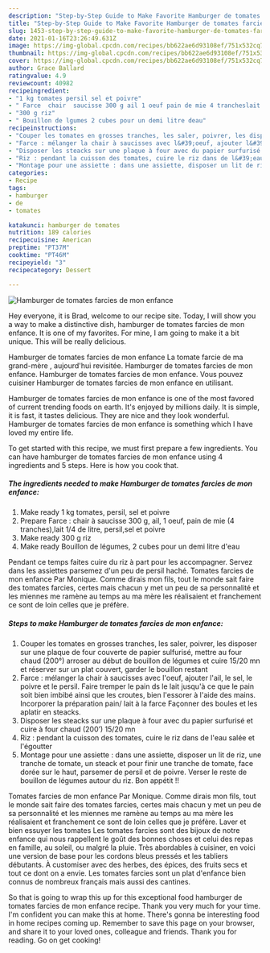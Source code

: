 ```yaml
---
description: "Step-by-Step Guide to Make Favorite Hamburger de tomates farcies de mon enfance"
title: "Step-by-Step Guide to Make Favorite Hamburger de tomates farcies de mon enfance"
slug: 1453-step-by-step-guide-to-make-favorite-hamburger-de-tomates-farcies-de-mon-enfance
date: 2021-01-16T23:26:49.631Z
image: https://img-global.cpcdn.com/recipes/bb622ae6d93108ef/751x532cq70/hamburger-de-tomates-farcies-de-mon-enfance-photo-principale-de-la-recette.jpg
thumbnail: https://img-global.cpcdn.com/recipes/bb622ae6d93108ef/751x532cq70/hamburger-de-tomates-farcies-de-mon-enfance-photo-principale-de-la-recette.jpg
cover: https://img-global.cpcdn.com/recipes/bb622ae6d93108ef/751x532cq70/hamburger-de-tomates-farcies-de-mon-enfance-photo-principale-de-la-recette.jpg
author: Grace Ballard
ratingvalue: 4.9
reviewcount: 40982
recipeingredient:
- "1 kg tomates persil sel et poivre"
- " Farce  chair  saucisse 300 g ail 1 oeuf pain de mie 4 trancheslait 14 de litre persilsel et poivre"
- "300 g riz"
- " Bouillon de lgumes 2 cubes pour un demi litre deau"
recipeinstructions:
- "Couper les tomates en grosses tranches, les saler, poivrer, les disposer sur une plaque de four couverte de papier sulfurisé, mettre au four chaud (200°) arroser au début de bouillon de légumes et cuire 15/20 mn et réserver sur un plat couvert, garder le bouillon restant"
- "Farce : mélanger la chair à saucisses avec l&#39;oeuf, ajouter l&#39;ail, le sel, le poivre et le persil. Faire tremper le pain ds le lait jusqu&#39;à ce que le pain soit bien imbibé ainsi que les croutes, bien l&#39;essorer à l&#39;aide des mains. Incorporer la préparation pain/ lait à la farce Façonner des boules et les aplatir en steacks."
- "Disposer les steacks sur une plaque à four avec du papier surfurisé et cuire à four chaud (200’) 15/20 mn"
- "Riz : pendant la cuisson des tomates, cuire le riz dans de l&#39;eau salée et l&#39;égoutter"
- "Montage pour une assiette : dans une assiette, disposer un lit de riz, une tranche de tomate, un steack et pour finir une tranche de tomate, face dorée sur le haut, parsemer de persil et de poivre. Verser le reste de bouillon de légumes autour du riz. Bon appétit !!"
categories:
- Recipe
tags:
- hamburger
- de
- tomates

katakunci: hamburger de tomates 
nutrition: 189 calories
recipecuisine: American
preptime: "PT37M"
cooktime: "PT46M"
recipeyield: "3"
recipecategory: Dessert

---
```



![Hamburger de tomates farcies de mon enfance](https://img-global.cpcdn.com/recipes/bb622ae6d93108ef/751x532cq70/hamburger-de-tomates-farcies-de-mon-enfance-photo-principale-de-la-recette.jpg)

Hey everyone, it is Brad, welcome to our recipe site. Today, I will show you a way to make a distinctive dish, hamburger de tomates farcies de mon enfance. It is one of my favorites. For mine, I am going to make it a bit unique. This will be really delicious.

Hamburger de tomates farcies de mon enfance La tomate farcie de ma grand-mère , aujourd&#39;hui revisitée. Hamburger de tomates farcies de mon enfance. Hamburger de tomates farcies de mon enfance. Vous pouvez cuisiner Hamburger de tomates farcies de mon enfance en utilisant.

Hamburger de tomates farcies de mon enfance is one of the most favored of current trending foods on earth. It's enjoyed by millions daily. It is simple, it is fast, it tastes delicious. They are nice and they look wonderful. Hamburger de tomates farcies de mon enfance is something which I have loved my entire life.


To get started with this recipe, we must first prepare a few ingredients. You can have hamburger de tomates farcies de mon enfance using 4 ingredients and 5 steps. Here is how you cook that.

<!--inarticleads1-->

##### The ingredients needed to make Hamburger de tomates farcies de mon enfance:

1. Make ready 1 kg tomates, persil, sel et poivre
1. Prepare  Farce : chair à saucisse 300 g, ail, 1 oeuf, pain de mie (4 tranches),lait 1/4 de litre, persil,sel et poivre
1. Make ready 300 g riz
1. Make ready  Bouillon de légumes, 2 cubes pour un demi litre d&#39;eau


Pendant ce temps faites cuire du riz à part pour les accompagner. Servez dans les assiettes parsemez d&#39;un peu de persil haché. Tomates farcies de mon enfance Par Monique. Comme dirais mon fils, tout le monde sait faire des tomates farcies, certes mais chacun y met un peu de sa personnalité et les miennes me ramène au temps au ma mère les réalisaient et franchement ce sont de loin celles que je préfère. 

<!--inarticleads2-->

##### Steps to make Hamburger de tomates farcies de mon enfance:

1. Couper les tomates en grosses tranches, les saler, poivrer, les disposer sur une plaque de four couverte de papier sulfurisé, mettre au four chaud (200°) arroser au début de bouillon de légumes et cuire 15/20 mn et réserver sur un plat couvert, garder le bouillon restant
1. Farce : mélanger la chair à saucisses avec l&#39;oeuf, ajouter l&#39;ail, le sel, le poivre et le persil. Faire tremper le pain ds le lait jusqu&#39;à ce que le pain soit bien imbibé ainsi que les croutes, bien l&#39;essorer à l&#39;aide des mains. Incorporer la préparation pain/ lait à la farce Façonner des boules et les aplatir en steacks.
1. Disposer les steacks sur une plaque à four avec du papier surfurisé et cuire à four chaud (200’) 15/20 mn
1. Riz : pendant la cuisson des tomates, cuire le riz dans de l&#39;eau salée et l&#39;égoutter
1. Montage pour une assiette : dans une assiette, disposer un lit de riz, une tranche de tomate, un steack et pour finir une tranche de tomate, face dorée sur le haut, parsemer de persil et de poivre. Verser le reste de bouillon de légumes autour du riz. Bon appétit !!


Tomates farcies de mon enfance Par Monique. Comme dirais mon fils, tout le monde sait faire des tomates farcies, certes mais chacun y met un peu de sa personnalité et les miennes me ramène au temps au ma mère les réalisaient et franchement ce sont de loin celles que je préfère. Laver et bien essuyer les tomates Les tomates farcies sont des bijoux de notre enfance qui nous rappellent le goût des bonnes choses et celui des repas en famille, au soleil, ou malgré la pluie. Très abordables à cuisiner, en voici une version de base pour les cordons bleus pressés et les tabliers débutants. À customiser avec des herbes, des épices, des fruits secs et tout ce dont on a envie. Les tomates farcies sont un plat d&#39;enfance bien connus de nombreux français mais aussi des cantines. 

So that is going to wrap this up for this exceptional food hamburger de tomates farcies de mon enfance recipe. Thank you very much for your time. I'm confident you can make this at home. There's gonna be interesting food in home recipes coming up. Remember to save this page on your browser, and share it to your loved ones, colleague and friends. Thank you for reading. Go on get cooking!
